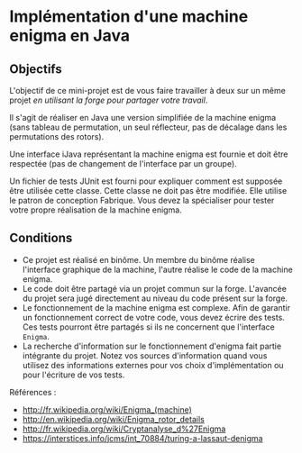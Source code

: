 # Implémentation d'une machine enigma en Java

## Objectifs

L'objectif de ce mini-projet est de vous faire travailler à deux sur 
un même projet *en utilisant la forge pour partager votre travail*.

Il s'agit de réaliser en Java une version simplifiée de la machine enigma (sans tableau de permutation, un seul réflecteur, pas de décalage dans les permutations des rotors).

Une interface iJava représentant la machine enigma est fournie et doit être respectée (pas de changement de l'interface par un groupe).

Un fichier de tests JUnit est fourni pour expliquer comment est supposée être utilisée cette classe.
Cette classe ne doit pas être modifiée. Elle utilise le patron de conception Fabrique. Vous devez la spécialiser pour tester votre propre réalisation de la machine enigma.

## Conditions

+ Ce projet est réalisé en binôme.
Un membre du binôme réalise l'interface graphique de la machine, l'autre réalise le code de la machine enigma.
+ Le code doit être partagé via un projet commun sur la forge. L'avancée du projet sera jugé directement au niveau du code présent sur la forge. 
+ Le fonctionnement de la machine enigma est complexe. Afin de garantir un fonctionnement correct de votre code, vous devez écrire des tests. Ces tests pourront être partagés si ils ne concernent que l'interface `Enigma`.
+ La recherche d'information sur le fonctionnement d'enigma fait partie intégrante du projet. Notez vos sources d'information quand vous utilisez des informations externes pour vos choix d'implémentation ou pour l'écriture de vos tests.


Références :

* http://fr.wikipedia.org/wiki/Enigma_(machine)
* http://en.wikipedia.org/wiki/Enigma_rotor_details
* http://fr.wikipedia.org/wiki/Cryptanalyse_d%27Enigma
* https://interstices.info/jcms/int_70884/turing-a-lassaut-denigma

